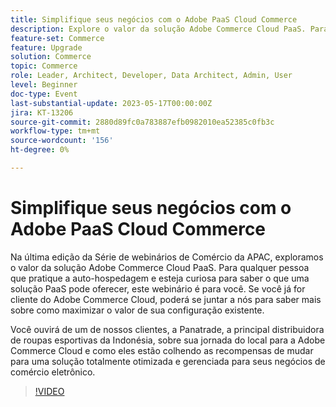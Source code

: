 ```yaml
---
title: Simplifique seus negócios com o Adobe PaaS Cloud Commerce
description: Explore o valor da solução Adobe Commerce Cloud PaaS. Para qualquer pessoa que atualmente pratica a auto-hospedagem e esteja curiosa para saber o que uma solução PaaS pode oferecer, este webinário é para você.
feature-set: Commerce
feature: Upgrade
solution: Commerce
topic: Commerce
role: Leader, Architect, Developer, Data Architect, Admin, User
level: Beginner
doc-type: Event
last-substantial-update: 2023-05-17T00:00:00Z
jira: KT-13206
source-git-commit: 2880d89fc0a783887efb0982010ea52385c0fb3c
workflow-type: tm+mt
source-wordcount: '156'
ht-degree: 0%

---
```



# Simplifique seus negócios com o Adobe PaaS Cloud Commerce

Na última edição da Série de webinários de Comércio da APAC, exploramos o valor da solução Adobe Commerce Cloud PaaS. Para qualquer pessoa que pratique a auto-hospedagem e esteja curiosa para saber o que uma solução PaaS pode oferecer, este webinário é para você. Se você já for cliente do Adobe Commerce Cloud, poderá se juntar a nós para saber mais sobre como maximizar o valor de sua configuração existente. 

Você ouvirá de um de nossos clientes, a Panatrade, a principal distribuidora de roupas esportivas da Indonésia, sobre sua jornada do local para a Adobe Commerce Cloud e como eles estão colhendo as recompensas de mudar para uma solução totalmente otimizada e gerenciada para seus negócios de comércio eletrônico.

>[!VIDEO](https://video.tv.adobe.com/v/3419132/?learn=on)
